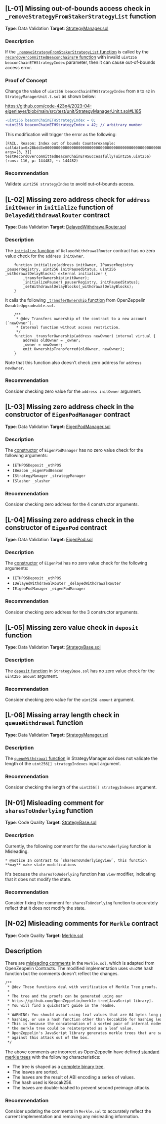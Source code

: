 ## [L-01] Missing out-of-bounds access check in `_removeStrategyFromStakerStrategyList` function

**Type**: Data Validation
**Target**: [StrategyManager.sol](https://github.com/code-423n4/2023-04-eigenlayer/blob/main/src/contracts/core/StrategyManager.sol)

### Description

If the [`_removeStrategyFromStakerStrategyList` function](https://github.com/code-423n4/2023-04-eigenlayer/blob/main/src/contracts/core/StrategyManager.sol#L715) is called by the [`recordOvercommittedBeaconChainETH` function](https://github.com/code-423n4/2023-04-eigenlayer/blob/main/src/contracts/core/StrategyManager.sol#L182) with invalid `uint256 beaconChainETHStrategyIndex` parameter, then it can cause out-of-bounds access error.

### Proof of Concept

Change the value of `uint256 beaconChainETHStrategyIndex` from `0` to `42` in `StrategyManagerUnit.t.sol` as shown below:

https://github.com/code-423n4/2023-04-eigenlayer/blob/main/src/test/unit/StrategyManagerUnit.t.sol#L185

```diff
-uint256 beaconChainETHStrategyIndex = 0;
+uint256 beaconChainETHStrategyIndex = 42; // arbitrary number
```

This modification will trigger the error as the following:

```text
[FAIL. Reason: Index out of bounds Counterexample: calldata=0x28bdd3e000000000000000000000000000000000000000000000000000000000000000030000000000000000000000000000000000000000000000000000000000000003, args=[3, 3]] testRecordOvercommittedBeaconChainETHSuccessfully(uint256,uint256) (runs: 116, μ: 144482, ~: 144482)
```

### Recommendation

Validate `uint256 strategyIndex` to avoid out-of-bounds access.

## [L-02] Missing zero address check for `address initOwner` in `initialize` function of `DelayedWithdrawalRouter` contract

**Type**: Data Validation
**Target**: [DelayedWithdrawalRouter.sol](https://github.com/code-423n4/2023-04-eigenlayer/blob/main/src/contracts/pods/DelayedWithdrawalRouter.sol)

### Description

The [`initialize` function](https://github.com/code-423n4/2023-04-eigenlayer/blob/main/src/contracts/pods/DelayedWithdrawalRouter.sol#L50) of `DelayedWithdrawalRouter` contract has no zero value check for the `address initOwner`.

```solidity
    function initialize(address initOwner, IPauserRegistry _pauserRegistry, uint256 initPausedStatus, uint256 _withdrawalDelayBlocks) external initializer {
        _transferOwnership(initOwner);
        _initializePauser(_pauserRegistry, initPausedStatus);
        _setWithdrawalDelayBlocks(_withdrawalDelayBlocks);
    }
```

It calls the following [`_transferOwnership` function](https://github.com/OpenZeppelin/openzeppelin-contracts-upgradeable/blob/6b9807b0639e1dd75e07fa062e9432eb3f35dd8c/contracts/access/OwnableUpgradeable.sol#L79-L87) from OpenZeppelin `OwnableUpgradeable.sol`.

```solidity
    /**
     * @dev Transfers ownership of the contract to a new account (`newOwner`).
     * Internal function without access restriction.
     */
    function _transferOwnership(address newOwner) internal virtual {
        address oldOwner = _owner;
        _owner = newOwner;
        emit OwnershipTransferred(oldOwner, newOwner);
    }
```

Note that this function also doesn't check zero address for `address newOwner`.

### Recommendation

Consider checking zero value for the `address initOwner` argument.

## [L-03] Missing zero address check in the constructor of `EigenPodManager` contract

**Type**: Data Validation
**Target**: [EigenPodManager.sol](httpshttps://github.com/code-423n4/2023-04-eigenlayer/blob/main/src/contracts/pods/EigenPodManager.sol)

### Description

The [constructor](https://github.com/code-423n4/2023-04-eigenlayer/blob/main/src/contracts/pods/EigenPodManager.sol#L76) of `EigenPodManager` has no zero value check for the following arguments:

- `IETHPOSDeposit _ethPOS`
- `IBeacon _eigenPodBeacon`
- `IStrategyManager _strategyManager`
- `ISlasher _slasher`

### Recommendation

Consider checking zero address for the 4 constructor arguments.

## [L-04] Missing zero address check in the constructor of `EigenPod` contract

**Type**: Data Validation
**Target**: [EigenPod.sol](https://github.com/code-423n4/2023-04-eigenlayer/blob/main/src/contracts/pods/EigenPod.sol)

### Description

The [constructor](https://github.com/code-423n4/2023-04-eigenlayer/blob/main/src/contracts/pods/EigenPod.sol#L136) of `EigenPod` has no zero value check for the following arguments:

- `IETHPOSDeposit _ethPOS`
- `IDelayedWithdrawalRouter _delayedWithdrawalRouter`
- `IEigenPodManager _eigenPodManager`

### Recommendation

Consider checking zero address for the 3 constructor arguments.

## [L-05] Missing zero value check in `deposit` function

**Type**: Data Validation
**Target**: [StrategyBase.sol](https://github.com/code-423n4/2023-04-eigenlayer/blob/main/src/contracts/strategies/StrategyBase.sol)

### Description

The [`deposit` function](https://github.com/code-423n4/2023-04-eigenlayer/blob/main/src/contracts/strategies/StrategyBase.sol#L78) in `StrategyBase.sol` has no zero value check for the `uint256 amount` argument.

### Recommendation

Consider checking zero value for the `uint256 amount` argument.

## [L-06] Missing array length check in `queueWithdrawal` function

**Type**: Data Validation
**Target**: [StrategyManager.sol](https://github.com/code-423n4/2023-04-eigenlayer/blob/main/src/contracts/core/StrategyManager.sol)

### Description

The [`queueWithdrawal` function](https://github.com/code-423n4/2023-04-eigenlayer/blob/main/src/contracts/core/StrategyManager.sol#L329) in StrategyManager.sol does not validate the length of the `uint256[] strategyIndexes` input argument.

### Recommendation

Consider checking the length of the `uint256[] strategyIndexes` argument.

## [N-01] Misleading comment for `sharesToUnderlying` function

**Type**: Code Quality
**Target**: [StrategyBase.sol](https://github.com/code-423n4/2023-04-eigenlayer/blob/main/src/contracts/strategies/StrategyBase.sol)

### Description

Currently, the following comment for the `sharesToUnderlying` function is Misleading.

```
* @notice In contrast to `sharesToUnderlyingView`, this function **may** make state modifications
```

It's because the `sharesToUnderlying` function has `view` modifier, indicating that it does not modify the state.

### Recommendation

Consider fixing the comment for `sharesToUnderlying` function to accurately reflect that it does not modify the state.

## [N-02] Misleading comments for `Merkle` contract

**Type**: Code Quality
**Target**: [Merkle.sol](https://github.com/code-423n4/2023-04-eigenlayer/blob/main/src/contracts/libraries/Merkle.sol)

## Description

There are [misleading comments](https://github.com/code-423n4/2023-04-eigenlayer/blob/main/src/contracts/libraries/Merkle.sol#L6-L19) in the `Merkle.sol`, which is adapted from OpenZeppelin Contracts. The modified implementation uses `sha256` hash function but the comments doesn't reflect the changes.

```diff
/**
 * @dev These functions deal with verification of Merkle Tree proofs.
 *
 * The tree and the proofs can be generated using our
 * https://github.com/OpenZeppelin/merkle-tree[JavaScript library].
 * You will find a quickstart guide in the readme.
 *
 * WARNING: You should avoid using leaf values that are 64 bytes long prior to
 * hashing, or use a hash function other than keccak256 for hashing leaves.
 * This is because the concatenation of a sorted pair of internal nodes in
 * the merkle tree could be reinterpreted as a leaf value.
 * OpenZeppelin's JavaScript library generates merkle trees that are safe
 * against this attack out of the box.
 */
```

The above comments are incorrect as OpenZeppelin have defined [standard merkle trees](https://github.com/OpenZeppelin/merkle-tree/blob/7dbf9a11cd69a0cfabf9cca4dbae37d14d30e1a6/README.md#standard-merkle-trees) with the following characteristics:

- The tree is shaped as a [complete binary tree](https://xlinux.nist.gov/dads/HTML/completeBinaryTree.html).
- The leaves are sorted.
- The leaves are the result of ABI encoding a series of values.
- The hash used is Keccak256.
- The leaves are double-hashed to prevent second preimage attacks.

### Recommendation

Consider updating the comments in `Merkle.sol` to accurately reflect the current implementation and removing any misleading information.
